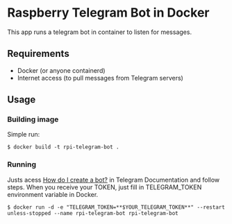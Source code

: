 # Raspberry Telegram Bot in Docker

This app runs a telegram bot in container to listen for messages.

## Requirements

- Docker (or anyone containerd)
- Internet access (to pull messages from Telegram servers)

## Usage

### Building image

Simple run:

    $ docker build -t rpi-telegram-bot .

### Running

Justs acess [How do I create a bot?](https://core.telegram.org/bots#3-how-do-i-create-a-bot) in Telegram Documentation and follow steps. When you receive your TOKEN, just fill in TELEGRAM_TOKEN environment variable in Docker.

    $ docker run -d -e "TELEGRAM_TOKEN=**$YOUR_TELEGRAM_TOKEN**" --restart unless-stopped --name rpi-telegram-bot rpi-telegram-bot
